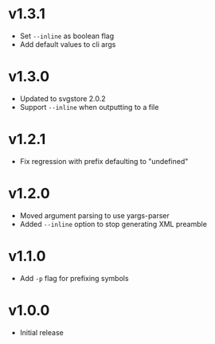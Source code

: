 # v1.3.1

* Set `--inline` as boolean flag
* Add default values to cli args

# v1.3.0

* Updated to svgstore 2.0.2
* Support `--inline` when outputting to a file

# v1.2.1

* Fix regression with prefix defaulting to "undefined"

# v1.2.0

* Moved argument parsing to use yargs-parser
* Added `--inline` option to stop generating XML preamble

# v1.1.0

* Add `-p` flag for prefixing symbols


# v1.0.0

* Initial release

